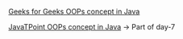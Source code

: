 [Geeks for Geeks OOPs concept in Java](https://www.geeksforgeeks.org/object-oriented-programming-oops-concept-in-java/)

[JavaTPoint OOPs concept in Java](https://www.javatpoint.com/java-oops-concepts) -> Part of day-7
